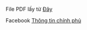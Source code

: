 File PDF lấy từ [Đây](https://cdn.thuvienphapluat.vn/phap-luat/2022-2/PH/120924/thong_tin_ung_ho_qua_tsk_vcb_0011001932418_tu_01_09_den10_09_2024.pdf)

Facebook [Thông tin chính phủ](https://www.facebook.com/thongtinchinhphu/posts/pfbid03YkRTKZ5WjeHwBavPQbP7EShonj9tTExgY26gNhvQdiEsbjdsLWnzWEoQE1bU9SBl)
